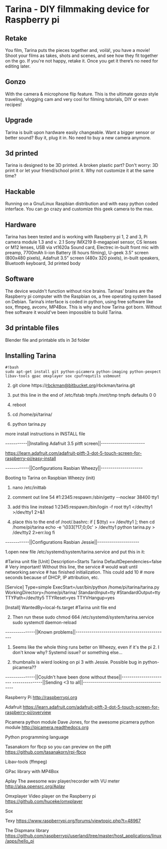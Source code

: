 # Tarina - DIY filmmaking device for Raspberry pi #

Retake
------
You film, Tarina puts the pieces together and, voilá!, you have a movie! Shoot your films as takes, shots and scenes, and see how they fit together on the go. If you're not happy, retake it. Once you get it there’s no need for editing later.

Gonzo
-----
With the camera & microphone flip feature. This is the ultimate gonzo style traveling, vlogging cam and very cool for filming tutorials, DIY or even recipes!

Upgrade
-------
Tarina is built upon hardware easily changeable. Want a bigger sensor or better sound? Buy it, plug it in. No need to buy a new camera anymore.

3d printed
----------
Tarina is designed to be 3D printed. A broken plastic part? Don't worry: 3D print it or let your friend/school print it. Why not customize it at the same time?

Hackable
--------
Running on a Gnu/Linux Raspbian distribution and with easy python coded interface. You can go crazy and customize this geek camera to the max.

Hardware
--------
Tarina has been tested and is working with Raspberry pi 1, 2 and 3, Pi camera module 1.3 and v. 2.1 Sony IMX219 8-megapixel sensor, CS lenses or M12 lenses, USB via vt1620a Sound card, Electrec in-built front mic with preamp, 7700mAh li-ion Battery (6 hours filming), U-geek 3.5" screen (800x480 pixels), Adafruit 3.5" screen (480x 320 pixels), in-built speakers, Bluetooth keyboard, 3d printed body

Software
--------
The device wouldn't function without nice brains. Tarinas’ brains are the Raspberry pi computer with the Raspbian os, a free operating system based on Debian. Tarina’s interface is coded in python, using free software like sox, ffmpeg, avconv, MP4Box. This is why and how Tarina got born. Without free software it would've been impossible to build Tarina.


## 3d printable files ##

Blender file and printable stls in 3d folder

## Installing Tarina ##


```
#!bash
sudo apt-get install git python-picamera python-imaging python-pexpect libav-tools gpac omxplayer sox cpufrequtils usbmount

```

2. git clone https://rbckman@bitbucket.org/rbckman/tarina.git 

3. put this line in the end of /etc/fstab
tmpfs   /mnt/tmp    tmpfs   defaults    0 0

4. reboot

5. cd /home/pi/tarina/

6. python tarina.py

more install instructions in INSTALL file



-----------||Installing Adafruit 3.5 pitft screen||----------------------


https://learn.adafruit.com/adafruit-pitft-3-dot-5-touch-screen-for-raspberry-pi/easy-install



------------||Configurations Rasbian Wheezy||---------------------


Booting to Tarina on Raspbian Wheezy (init)

1. nano /etc/inittab
2. comment out line 54
#1:2345:respawn:/sbin/getty --noclear 38400 tty1

3. add this line instead
1:2345:respawn:/bin/login -f root tty1 </dev/tty1 >/dev/tty1 2>&1

4. place this to the end of /root/.bashrc:
if [ $(tty) == /dev/tty1 ]; then
   cd /home/pi/tarina
   echo -e '\033[?17;0;0c' > /dev/tty1
   python tarina.py > /dev/tty2 2>err.log
fi



------------||Configurations Rasbian Jessie||---------------------


1.open new file /etc/systemd/system/tarina.service
and put this in it:

#Tarina unit file
[Unit]
Description=Starts Tarina
DefaultDependencies=false            # Very important! Without this line, the service 
                                     # would wait until networking.service
                                     # has finished initialization. This could add 10 
                                     # more seconds because of DHCP, IP attribution, etc.

[Service]
Type=simple
ExecStart=/usr/bin/python /home/pi/tarina/tarina.py
WorkingDirectory=/home/pi/tarina/
StandardInput=tty
#StandardOutput=tty
TTYPath=/dev/tty5
TTYReset=yes
TTYVHangup=yes

[Install]
WantedBy=local-fs.target
#Tarina unit file end

2. Then run these
sudo chmod 664 /etc/systemd/system/tarina.service
sudo systemctl daemon-reload



---------------||Known problems||----------------------------------------------


1. Seems like the whole thing runs better on Wheezy, even if it's the pi 2. I don't know why?
Systemd issue? or something else...

2. thumbnails is wierd looking on pi 3 with Jessie. Possible bug in python-picamera??




---------------||Couldn't have been done without these||-----------------------
---------------||Sending <3 to all||-------------------------------------------


Raspberry Pi
http://raspberrypi.org

Adafruit
https://learn.adafruit.com/adafruit-pitft-3-dot-5-touch-screen-for-raspberry-pi/overview

Picamera python module
Dave Jones, for the awesome picamera python module
http://picamera.readthedocs.org

Python programming language

Tasanakorn for fbcp so you can preview on the pitft
https://github.com/tasanakorn/rpi-fbcp

Libav-tools (ffmpeg)

GPac library with MP4Box

Aplay
The awesome wav player/recorder with VU meter
http://alsa.opensrc.org/Aplay

Omxplayer
Video player on the Raspberry pi
https://github.com/huceke/omxplayer

Sox

Texy
https://www.raspberrypi.org/forums/viewtopic.php?t=48967

The Dispmanx library
https://github.com/raspberrypi/userland/tree/master/host_applications/linux/apps/hello_pi